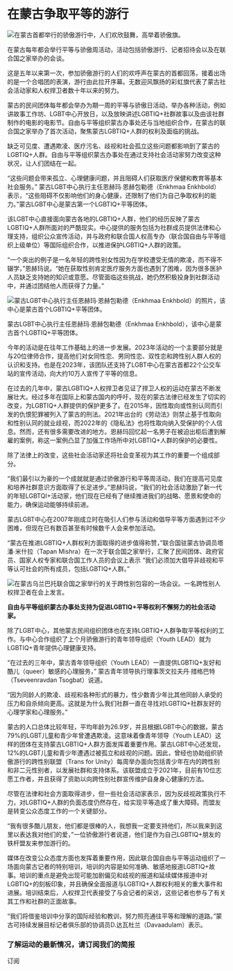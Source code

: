 # 在蒙古争取平等的游行

![在蒙古首都举行的骄傲游行中，人们欢欣鼓舞，高举着骄傲旗。](https://www.unfe.org/sites/default/files/inline-images/image.jpg)

在蒙古每年都会举行平等与骄傲周活动，活动包括骄傲游行、记者招待会以及在联合国之家举办的会谈。  

这是五年以来第一次，参加骄傲游行的人们的欢呼声在蒙古的首都回荡，接着出场的是一个合唱团的表演，游行由此拉开序幕。无数迎风飘扬的彩虹旗代表了蒙古社会活动家和人权捍卫者数十年以来的努力。  

蒙古的民间团体每年都会举办为期一周的平等与骄傲日活动，举办各种活动，例如讲故事工作坊、LGBT中心开放日，以及放映讲述LGBTIQ+社群故事以及由该社群制作的电影的电影节。自由与平等组织蒙古办事处还与当地组织合作，在蒙古的联合国之家举办了首次活动，聚焦蒙古LGBTIQ+人群的权利及面临的挑战。 

缺乏可见度、遭遇欺凌、医疗污名、歧视和社会孤立这些问题都影响到了蒙古的LGBTIQ+人群。自由与平等组织蒙古办事处在通过支持社会活动家努力改变这种状况，让人们团结在一起。 

“这些问题会带来孤立、心理健康问题，并且阻碍人们获取医疗保健和教育等基本社会服务。” 蒙古LGBT中心执行主任恩赫玛∙恩赫包勒德（Enkhmaa Enkhbold）表示，“这些阻碍不仅影响他们的身心健康，还限制了他们为自己争取权利的能力。”蒙古LGBT中心是蒙古第一个LGBTIQ+平等团体。

该LGBT中心直接面向蒙古各地的LGBTIQ+人群，他们的经历反映了蒙古LGBTIQ+人群所面对的严酷现实。中心提供的服务包括为社群成员提供法律和心理支持，组织公众宣传活动，并与政府和联合国人权高专办（联合国自由与平等组织上级单位）等国际组织合作，以推进保护LGBTIQ+人群的政策。  

“一个突出的例子是一名年轻的跨性别女性因为在学校遭受无情的欺凌，而不得不辍学，”恩赫玛说。“她在获取性别肯定医疗服务方面也遇到了困难，因为很多医护人员缺乏支持她的知识或意愿。尽管面临这些挑战，她仍然积极投身到社群活动中，并通过团结他人而获得了力量。” 

![蒙古LGBT中心执行主任恩赫玛∙恩赫包勒德（Enkhmaa Enkhbold）的照片，该中心是蒙古首个LGBTIQ+平等团体。](https://www.unfe.org/sites/default/files/inline-images/8a30a608-fbf0-404f-96cd-62493da30b2d_0.JPG)

蒙古LGBT中心执行主任恩赫玛∙恩赫包勒德（Enkhmaa Enkhbold），该中心是蒙古首个LGBTIQ+平等团体。  

今年的活动是在往年工作基础上的进一步发展。2023年活动的一个主要部分就是与20位律师合作，提高他们对女同性恋、男同性恋、双性恋和跨性别人群人权的认识和支持。也是在2023年，该团队还支持了LGBT中心在蒙古首都22个公交车站的宣传活动，向大约10万人宣传了平等的信息。

在过去的几年中，蒙古LGBTIQ+人权捍卫者见证了捍卫人权的运动在蒙古不断发展壮大。经过多年在国际上和蒙古国内的呼吁，现在的蒙古法律已经发生了切实的改变，为LGBTIQ+人群提供的保护更多了。在2015年，因性取向或性别认同而引发的仇恨犯罪被列入了蒙古的刑法。2021年出台的《劳动法》则禁止基于性取向和性别认同的就业歧视，而2022年的《隐私法》也将性取向纳入受保护的个人信息。然而，还有很多需要改进的地方。恩赫玛回忆起一名男子在被迫出柜后遭到解雇的案例，称这一案例凸显了加强工作场所中对LGBTIQ+人群的保护的必要性。 

除了法律上的改变，这些社会活动家还将社会变革视为其工作的重要一个组成部分。  

“我们最引以为豪的一个成就就是通过骄傲游行和平等周活动，我们在提高可见度和培养社群意识方面取得了长足进步。”恩赫玛说，“我们的社会活动激励了新一代的年轻LGBTQI+活动家，他们现在已经有了继续推进我们的战略、愿景和使命的能力，确保运动能够持续前进。 

蒙古LGBT中心在2007年刚成立时在吸引人们参与活动和倡导平等方面遇到过不少困难，但现在已有数百甚至有时候数千人会来参加活动。 

“蒙古在推进LGBTIQ+人群权利方面取得的进步值得称赞，”联合国驻蒙古协调员塔潘∙米什拉（Tapan Mishra）在一次于联合国之家举行，汇聚了民间团体、政府官员、国家人权专家和联合国工作人员的会议上表示 “我们必须加大倡导非歧视和平等认可社会的所有成员，包括LGBTIQ+人群。” 

![在蒙古乌兰巴托联合国之家举行的关于跨性别包容的一场会议。一名跨性别人权捍卫者在会上发言。](https://www.unfe.org/sites/default/files/inline-images/20240827_152703.jpg)

**自由与平等组织蒙古办事处支持为促进LGBTIQ+平等权利不懈努力的社会活动家。** 

除了LGBT中心，其他蒙古民间组织团体也在支持LGBTIQ+人群争取平等权利的工作。与中心合作组织了上个月骄傲游行的青年领导组织（Youth LEAD）就为LGBTIQ+青年提供心理健康支持。 

“在过去的三年中，蒙古青年领导组织（Youth LEAD）一直提供LGBTIQ+友好和酷儿（queer）敏感的心理服务，” 蒙古青年领导执行理事茨文拉夫丹∙措格巴特（Tseveenravdan Tsogbat）说道。 

“因为同龄人的欺凌、歧视和各种形式的暴力，性少数青少年比其他同龄人承受的压力和自杀倾向更高。这就是为什么我们社群一直在寻找对LGBTIQ+社群友好的心理学家和心理服务。” 

蒙古的人口总体比较年轻，平均年龄为26.9岁，并且根据LGBT中心的数据，蒙古79%的LGBT儿童和青少年曾遭遇欺凌。这意味着像青年领导（Youth LEAD）这样的团体在支持蒙古LGBTIQ+人群方面发挥着重要作用。蒙古LGBT中心还发现，12%的LGBT儿童和青少年遭遇过被孤立和歧视的问题。因此，曾经也协助组织骄傲游行的跨性别联盟（Trans for Unity）每周举办面向包括青少年在内的跨性别和非二元性别者，以发展社群和支持体系。该联盟成立于2021年，目前有10位志愿工作者，并且获得了资助以向跨性别社群宣传维护自身身心健康的方法。 

尽管在法律和社会方面取得进步，但一些社会活动家表示，因为反歧视政策执行不力，对LGBTIQ+人群的负面态度仍然存在，给实现平等造成了重大障碍。而盟友是转变公众态度工作的一个关键部分。

“我有很多酷儿朋友，他们都是很棒的人，我想我一定要支持他们，所以我来到这里以表达我对他们的爱，”一位骄傲游行者说道，他们是作为自己LGBTIQ+朋友的铁杆盟友来参加游行的。 

媒体在改变公众态度方面也发挥着重要作用，因此联合国自由与平等运动组织了一场面向蒙古记者的特别培训，培训的内容是如何准确、敏感地报道LGBTIQ+故事。培训的重点是避免出现可能加剧偏见和歧视的报道和延续媒体报道中对LGBTIQ+的刻板印象，并且确保全面报道与LGBTIQ+人群权利相关的重大事件和进展。培训结束后，人权捍卫代表接受了与会记者的采访，这些记者也参与了有关其工作和社群的正面故事。 

“我们将借鉴培训中分享的国际经验和教训，努力照亮通往平等和理解的道路。”蒙古可持续发展目标记者俱乐部的协调员D.达瓦杜兰（Davaadulam）表示。 

### 了解运动的最新情况，请订阅我们的简报

订阅
<!-- tcd_original_link https://www.unfe.org/zh/zh/updates/marching-towards-equality-in-mongolia -->

